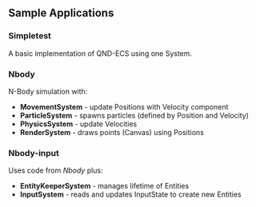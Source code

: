 ## Sample Applications

### Simpletest

A basic implementation of QND-ECS using one System.

### Nbody

N-Body simulation with: 
* **MovementSystem** - update Positions with Velocity component
* **ParticleSystem** - spawns particles (defined by Position and Velocity)
* **PhysicsSystem** - update Velocities
* **RenderSystem** - draws points (Canvas) using Positions

### Nbody-input

Uses code from *Nbody* plus:
* **EntityKeeperSystem** - manages lifetime of Entities
* **InputSystem** - reads and updates InputState to create new Entities
